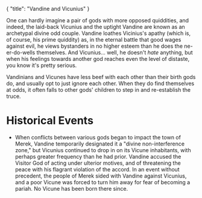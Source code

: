 {
	"title": "Vandine and Vicunius"
}

One can hardly imagine a pair of gods with more opposed quiddities, and indeed, the laid-back Vicunius and the uptight Vandine are known as an archetypal divine odd couple. Vandine loathes Vicinius's apathy (which is, of course, his prime quiddity) as, in the eternal battle that good wages against evil, he views bystanders in no higher esteem than he does the ne-er-do-wells themselves. And Vicunius... well, he doesn't *hate* anything, but when his feelings towards another god reaches even the level of distaste, you know it's pretty serious.

Vandinians and Vicunes have less beef with each other than their birth gods do, and usually opt to just ignore each other. When they do find themselves at odds, it often falls to other gods' children to step in and re-establish the truce.

# Historical Events

* When conflicts between various gods began to impact the town of Merek, Vandine temporarily designated it a "divine non-interference zone," but Vicunius continued to drop in on its Vicune inhabitants, with perhaps greater frequency than he had prior. Vandine accused the Visitor God of acting under ulterior motives, and of threatening the peace with his flagrant violation of the accord. In an event without precedent, the people of Merek sided with Vandine against Vicunius, and a poor Vicune was forced to turn him away for fear of becoming a pariah. No Vicune has been born there since.